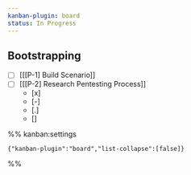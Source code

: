 ```yaml
---
kanban-plugin: board
status: In Progress
---
```


## Bootstrapping

- [ ] [[[P-1] Build Scenario]]
- [ ] [[[P-2] Research Pentesting Process]]
	- [x]
	- [-]
	- [.]
	- []




%% kanban:settings
```
{"kanban-plugin":"board","list-collapse":[false]}
```
%%